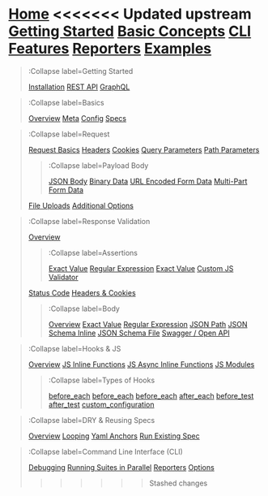 [Home](/)
<<<<<<< Updated upstream
[Getting Started](/docs/getting-started)
[Basic Concepts](/docs/basic-concepts)
[CLI](/docs/cli)
[Features](/docs/features)
[Reporters](/docs/reporters)
[Examples](/docs/examples)
=======

> :Collapse label=Getting Started
>
> [Installation](/docs/getting-started/installation)
> [REST API](/docs/getting-started/rest-api)
> [GraphQL](/docs/getting-started/graphql)

> :Collapse label=Basics
>
> [Overview](/docs/basics/overview)
> [Meta](/docs/basics/meta)
> [Config](/docs/basics/config)
> [Specs](/docs/basics/specs)

> :Collapse label=Request
>
> [Request Basics](/docs/request/request-basics)
> [Headers](/docs/request/headers)
> [Cookies](/docs/request/cookies)
> [Query Parameters](/docs/request/query-parameters)
> [Path Parameters](/docs/request/path-parameters)
>
> > :Collapse label=Payload Body
> >
> > [JSON Body](/docs/request/payload-body/json-body)
> > [Binary Data](/docs/request/payload-body/binary-data)
> > [URL Encoded Form Data](/docs/request/payload-body/url-encoded-form-data)
> > [Multi-Part Form Data](/docs/request/payload-body/multi-part-form-data)
>
> [File Uploads](/docs/request/file-uploads)
> [Additional Options](/docs/request/additional-options)

> :Collapse label=Response Validation
>
> [Overview](/docs/response-validation/overview)
>
> > :Collapse label=Assertions
> >
> > [Exact Value](/docs/response-validation/overview#exact-value)
> > [Regular Expression](/docs/response-validation/overview#regular-expression)
> > [Exact Value](/docs/response-validation/overview#exact-value)
> > [Custom JS Validator](/docs/response-validation/overview#custom-validator)
>
> [Status Code](/docs/response-validation/status-code)
> [Headers & Cookies](/docs/response-validation/overview#general-assertions)
>
> > :Collapse label=Body
> >
> > [Overview](/docs/response-validation/body/overview)
> > [Exact Value](/docs/response-validation/body/overview#exact-value)
> > [Regular Expression](/docs/response-validation/body/overview#regular-expression)
> > [JSON Path](/docs/response-validation/body/overview#json-path)
> > [JSON Schema Inline](/docs/response-validation/body/json-schema-inline)
> > [JSON Schema File](/docs/response-validation/body/json-schema-file)
> > [Swagger / Open API](/docs/response-validation/body/swagger-open-api)

> :Collapse label=Hooks & JS
>
> [Overview](/docs/hooks/overview)
> [JS Inline Functions](/docs/hooks/overview#js-inline-functions)
> [JS Async Inline Functions](/docs/hooks/overview#js-async-inline-functions)
> [JS Modules](/docs/hooks/overview#js-modules)
>
> > :Collapse label=Types of Hooks
> >
> > [before_each](/docs/hooks/types#before_all)
> > [before_each](/docs/hooks/types#after_all)
> > [before_each](/docs/hooks/types#before_each)
> > [after_each](/docs/hooks/types#after_each)
> > [before_test](/docs/hooks/types#before_test)
> > [after_test](/docs/hooks/types#after_test)
> > [custom_configuration](/docs/hooks/types#custom_configuration)

> :Collapse label=DRY & Reusing Specs
>
> [Overview](/docs/reusing-specs/overview)
> [Looping](/docs/reusing-specs/looping)
> [Yaml Anchors](/docs/reusing-specs/yaml-anchors)
> [Run Existing Spec](/docs/reusing-specs/run-spec-in-js)

> :Collapse label=Command Line Interface (CLI)
>
> [Debugging](/docs/cli/debugging)
> [Running Suites in Parallel](/docs/cli/running-suites-parallel)
> [Reporters](/docs/cli/reporters)
> [Options](/docs/cli/options)
>>>>>>> Stashed changes
